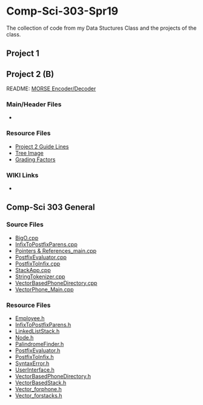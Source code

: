 # Comp-Sci-303-Spr19
The collection of code from my Data Stuctures Class and the projects of the class. 

## Project 1  

## Project 2 (B)
README: [MORSE Encoder/Decoder](https://github.com/RedGrinGrumbler/Comp-Sci-303-Spr19/blob/master/Proj2_README.md "Project 2 README file")
### Main/Header Files  
+ 
### Resource Files  
+ [Project 2 Guide Lines](https://github.com/RedGrinGrumbler/Comp-Sci-303-Spr19/blob/master/Proj2_Guidelines.md)
+ [Tree Image](https://github.com/RedGrinGrumbler/Comp-Sci-303-Spr19/blob/master/Proj2_ResourceFile_TreeImg.png "Tree Image")
+ [Grading Factors](https://github.com/RedGrinGrumbler/Comp-Sci-303-Spr19/blob/master/Proj2_ResourceFile_GradingFactors.png)
### WIKI Links  
+ 
## Comp-Sci 303 General
### Source Files
+ [BigO.cpp](https://github.com/RedGrinGrumbler/Comp-Sci-303-Spr19/blob/master/SRCCode_BigO.cpp)
+ [InfixToPostfixParens.cpp](https://github.com/RedGrinGrumbler/Comp-Sci-303-Spr19/blob/master/SRCCode_InfixToPostfixParens.cpp)
+ [Pointers & References_main.cpp](https://github.com/RedGrinGrumbler/Comp-Sci-303-Spr19/blob/master/SRCCode_Pointer%26References_main.cpp)
+ [PostfixEvaluator.cpp](https://github.com/RedGrinGrumbler/Comp-Sci-303-Spr19/blob/master/SRCCode_PostfixEvaluator.cpp)
+ [PostfixToInfix.cpp](https://github.com/RedGrinGrumbler/Comp-Sci-303-Spr19/blob/master/SRCCode_PostfixToInfix.cpp)
+ [StackApp.cpp](https://github.com/RedGrinGrumbler/Comp-Sci-303-Spr19/blob/master/SRCCode_StackApp.cpp)
+ [StringTokenizer.cpp](https://github.com/RedGrinGrumbler/Comp-Sci-303-Spr19/blob/master/SRCCode_StringTokenizer.cpp)
+ [VectorBasedPhoneDirectory.cpp](https://github.com/RedGrinGrumbler/Comp-Sci-303-Spr19/blob/master/SRCCode_VectorBasedPhoneDirectory.cpp)
+ [VectorPhone_Main.cpp](https://github.com/RedGrinGrumbler/Comp-Sci-303-Spr19/blob/master/SRCCode_VectorPhone_Main.cpp)

### Resource Files
+ [Employee.h](https://github.com/RedGrinGrumbler/Comp-Sci-303-Spr19/blob/master/SRCCode_Employee.h)
+ [InfixToPostfixParens.h](https://github.com/RedGrinGrumbler/Comp-Sci-303-Spr19/blob/master/SRCCode_InfixToPostfixParens.h)
+ [LinkedListStack.h](https://github.com/RedGrinGrumbler/Comp-Sci-303-Spr19/blob/master/SRCCode_LinkedListStack.h)
+ [Node.h](https://github.com/RedGrinGrumbler/Comp-Sci-303-Spr19/blob/master/SRCCode_Node.h)
+ [PalindromeFinder.h](https://github.com/RedGrinGrumbler/Comp-Sci-303-Spr19/blob/master/SRCCode_PalindromeFinder.h)
+ [PostfixEvaluator.h](https://github.com/RedGrinGrumbler/Comp-Sci-303-Spr19/blob/master/SRCCode_PostfixEvaluator.h)
+ [PostfixToInfix.h](https://github.com/RedGrinGrumbler/Comp-Sci-303-Spr19/blob/master/SRCCode_PostfixToInfix.h)
+ [SyntaxError.h](https://github.com/RedGrinGrumbler/Comp-Sci-303-Spr19/blob/master/SRCCode_SyntaxError.h)
+ [UserInterface.h](https://github.com/RedGrinGrumbler/Comp-Sci-303-Spr19/blob/master/SRCCode_UserInterface.h)
+ [VectorBasedPhoneDirectory.h](https://github.com/RedGrinGrumbler/Comp-Sci-303-Spr19/blob/master/SRCCode_VectorBasedPhoneDirectory.h)
+ [VectorBasedStack.h](https://github.com/RedGrinGrumbler/Comp-Sci-303-Spr19/blob/master/SRCCode_VectorBasedStack.h)
+ [Vector_forphone.h](https://github.com/RedGrinGrumbler/Comp-Sci-303-Spr19/blob/master/SRCCode_Vector_forphone.h)
+ [Vector_forstacks.h](https://github.com/RedGrinGrumbler/Comp-Sci-303-Spr19/blob/master/SRCCode_Vector_forstacks.h)
